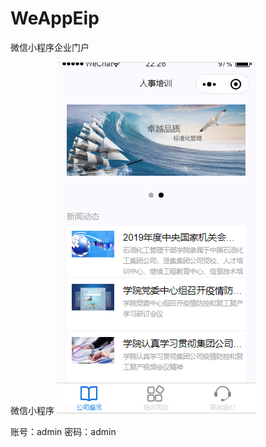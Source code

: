 # WeAppEip
微信小程序企业门户

微信小程序
![微信小程序](https://github.com/StrayRabbit/WeAppEip/blob/master/Web/wwwroot/images/%E5%85%AC%E5%8F%B8%E7%9B%9B%E5%86%B5.png)




账号：admin
密码：admin

